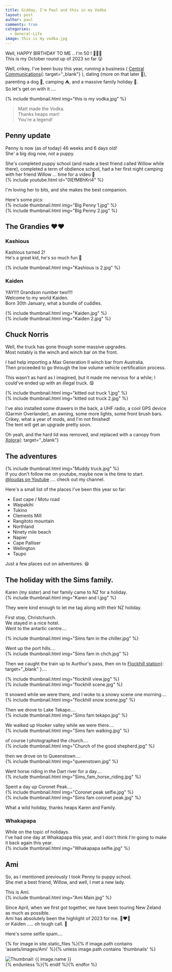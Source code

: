 ```yaml
---
title: Gidday, I'm Paul and this in my Vodka
layout: post
author: paul
comments: true
categories:
  - General-Life
image: this is my vodka.jpg
---
```

Well, HAPPY BIRTHDAY TO ME .. I'm 50 ! 🎂🎉🎉  
This is my October round up of 2023 so far 😮

Well, crikey, I've been busy this year, running a business ( [Central Communications](https://www.centralcomms.nz/){: target="_blank"} ), dating (more on that later 👧), parenting a dog 🐶, camping ⛺, and a massive family holiday 🛬.  
So let's get on with it ....   

{% include thumbnail.html img="this is my vodka.jpg" %}  
>  
> Matt made the Vodka.  
> Thanks heaps man!   
> You're a legend!  

## Penny update
Penny is now (as of today) 46 weeks and 6 days old!  
She' a big dog now, not a puppy.  

She's completed puppy school (and made a best friend called Willow while there), completed a term of obdience school, had a her first night camping with her friend Willow ... time for a video 🥰  
{% include youtube.html id="0lEfMBhKri4" %}  
  
I'm loving her to bits, and she makes the best companion.  

Here's some pics:  
{% include thumbnail.html img="Big Penny 1.jpg" %}  
{% include thumbnail.html img="Big Penny 2.jpg" %}  

## The Grandies ❤️❤️ 
### Kashious
Kashious turned 2!  
He's a great kid, he's so much fun 🤪  

{% include thumbnail.html img="Kashious is 2.jpg" %}  

### Kaiden
YAY!!!! Grandson number two!!!!  
Welcome to my world Kaiden.  
Born 30th January, what a bundle of cuddles.  

{% include thumbnail.html img="Kaiden.jpg" %}  
{% include thumbnail.html img="Kaiden 2.jpg" %}  

## Chuck Norris
Well, the truck has gone though some massive upgrades.  
Most notably is the winch and winch bar on the front.  

I had help importing a Max Generation II winch bar from Australia.  
Then proceeded to go through the low volume vehicle certification process.  

This wasn't as hard as I imagined, but it made me nervous for a while; I could've ended up with an illegal truck. 😧  

{% include thumbnail.html img="kitted out truck 1.jpg" %}  
{% include thumbnail.html img="kitted out truck 2.jpg" %}  

I've also installed some drawers in the back, a UHF radio, a cool GPS device (Garmin Overlander), an awning, some more lights, some front brush bars.  
Crikey, what a year of mods, and I'm not finished!  
The tent will get an upgrade pretty soon.  

Oh yeah, and the hard lid was removed, and replaced with a canopy from [Xplora](https://xplora.co.nz/){: target="_blank"}

## The adventures 
{% include thumbnail.html img="Muddy truck.jpg" %}  
If you don't follow me on youtube, maybe now is the time to start.  
[@loudas on Youtube](https://www.youtube.com/@loudas) .... check out my channel.  

Here's a small list of the places I've been this year so far:
* East cape / Motu road
* Waipakihi 
* Tukino 
* Clements Mill
* Rangitoto mountain
* Northland
* Ninety mile beach
* Napier
* Cape Palliser
* Wellington
* Taupo

Just a few places out on adventures. 😆  

## The holiday with the Sims family.
Karen (my sister) and her family came to NZ for a holiday.  
{% include thumbnail.html img="Karen and I.jpg" %}  

They were kind enough to let me tag along with their NZ holiday.  

First stop, Christchurch.  
We stayed in a nice hotel.  
Went to the antartic centre....   

{% include thumbnail.html img="Sims fam in the chiller.jpg" %}  

Went up the port hills....   
{% include thumbnail.html img="Sims fam in chch.jpg" %}  

Then we caught the train up to Aurthur's pass, then on to [Flockhill station](https://www.flockhillnz.com/){: target="_blank" }....   

{% include thumbnail.html img="flockhill view.jpg" %}  
{% include thumbnail.html img="flockhill scene.jpg" %}  

It snowed while we were there, and I woke to a snowy scene one morning....   
{% include thumbnail.html img="flockhill snow scene.jpg" %}  

Then we drove to Lake Tekapo....  
{% include thumbnail.html img="Sims fam tekapo.jpg" %}  

We walked up Hooker valley while we were there....   
{% include thumbnail.html img="Sims fam walking.jpg" %}  

of course I photographed the church....  
{% include thumbnail.html img="Church of the good shepherd.jpg" %}  

then we drove on to Queenstown....   
{% include thumbnail.html img="queenstown.jpg" %}  

Went horse riding in the Dart river for a day....   
{% include thumbnail.html img="Sims_fam_horse_riding.jpg" %}  

Spent a day up Coronet Peak....   
{% include thumbnail.html img="Coronet peak selfie.jpg" %}  
{% include thumbnail.html img="Sims fam coronet peak.jpg" %}  

What a wild holiday, thanks heaps Karen and Family.  

### Whakapapa
While on the topic of holidays.  
I've had one day at Whakapapa this year, and I don't think I'm going to make it back again this year.  
{% include thumbnail.html img="Whakapapa selfie.jpg" %}  

## Ami 

So, as I mentioned previously I took Penny to puppy school.  
She met a best friend, Willow, and well, I met a new lady.  

This is Ami.  
{% include thumbnail.html img="Ami Main.jpg" %}  

Since April, when we first got together, we have been touring New Zeland as much as possible.  
Ami has absolutely been the highlight of 2023 for me. 👩‍❤️‍👨  
or Kaiden ..... oh tough call. 👶  


Here's some selfie spam....  

<div class="masonrygallery card-columns no-gutters">

{% for image in site.static_files %}{% if image.path contains 'assets/images/Ami' %}{% unless image.path contains 'thumbnails' %}<div class="card">
 <div class="thumbnail">
  <img src="{{ site.url }}/{{ image.basename | prepend: 'assets/images/Ami/thumbnails/' | append: image.extname }}" alt="Thumbnail: {{ image.name }}" rel="lightbox" class="thumbnail">
 </div>
</div>{% endunless %}{% endif %}{% endfor %}
</div>
